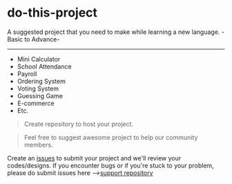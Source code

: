 # do-this-project
A suggested project that you need to make while learning a new language. -Basic to Advance-
<hr/>

- Mini Calculator
- School Attendance
- Payroll
- Ordering System
- Voting System
- Guessing Game
- E-commerce
- Etc.

> Create repository to host your project.

> Feel free to suggest awesome project to help our community members.

Create an <a href="https://github.com/surpathcommunity/do-this-project/issues/new">issues</a> to submit your project and we'll review your codes/designs. If you encounter bugs or if you're stuck to your problem, please do submit issues here --><a href="https://github.com/surpathcommunity/support/issues/new/choose">support repository</a>

